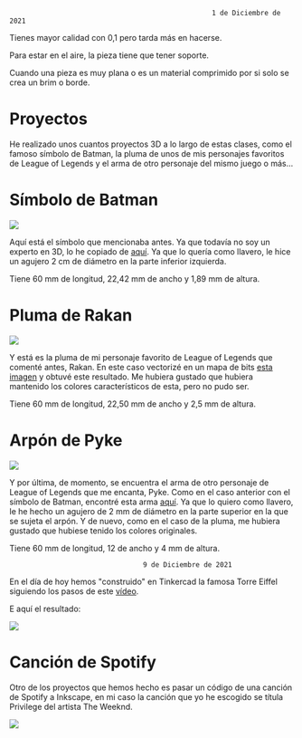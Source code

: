 
                                                      1 de Diciembre de 2021
   
Tienes mayor calidad con 0,1 pero tarda más en hacerse. 

Para estar en el aire, la pieza tiene que tener soporte.

Cuando una pieza es muy plana o es un material comprimido por si solo se crea un brim o borde.

# Proyectos


He realizado unos cuantos proyectos 3D a lo largo de estas clases, como el famoso símbolo de Batman, la pluma de unos de mis personajes favoritos de League of Legends y el arma de otro personaje del mismo juego o más...


# Símbolo de Batman

![](https://github.com/Tabrih/3D/blob/main/Im%C3%A1genes/Screenshot%202021-12-01%20at%2013-05-14%20christian_llavero%20Tinkercad.png)

Aquí está el símbolo que mencionaba antes. Ya que todavía no soy un experto en 3D, lo he copiado de [aquí](https://www.thingiverse.com/thing:59886). Ya que lo quería como llavero, le hice un agujero 2 cm de diámetro en la parte inferior izquierda. 

Tiene 60 mm de longitud, 22,42 mm de ancho y 1,89 mm de altura.


# Pluma de Rakan

![](https://github.com/Tabrih/3D/blob/main/Im%C3%A1genes/Screenshot%202021-12-01%20at%2013-05-42%20Pluma%20de%20Rakan%20Tinkercad.png)


Y está es la pluma de mi personaje favorito de League of Legends que comenté antes, Rakan. En este caso vectorizé en un mapa de bits [esta imagen](https://github.com/Tabrih/3D/blob/main/Im%C3%A1genes/rakan%20feather.jpeg) y obtuvé este resultado. Me hubiera gustado que hubiera mantenido los colores característicos de esta, pero no pudo ser. 

Tiene 60 mm de longitud, 22,50 mm de ancho y 2,5 mm de altura.


# Arpón de Pyke

![](https://github.com/Tabrih/3D/blob/main/Im%C3%A1genes/Screenshot%202021-12-01%20at%2013-05-53%20Pyke%20Arma%20Imprimir%20Tinkercad.png)

Y por última, de momento, se encuentra el arma de otro personaje de League of Legends que me encanta, Pyke. Como en el caso anterior con el símbolo de Batman, encontré esta arma [aquí](https://www.thingiverse.com/thing:4512780). Ya que lo quiero como llavero, le he hecho un agujero de 2 mm de diámetro en la parte superior en la que se sujeta el arpón. Y de nuevo, como en el caso de la pluma, me hubiera gustado que hubiese tenido los colores originales. 

Tiene 60 mm de longitud, 12 de ancho y 4 mm de altura.

                                     9 de Diciembre de 2021
                                     
 En el día de hoy hemos "construido" en Tinkercad la famosa Torre Eiffel siguiendo los pasos de este [vídeo](https://www.youtube.com/watch?v=LOKpUSnjHao). 
 
 E aquí el resultado:
 
 ![](https://github.com/Tabrih/3D/blob/main/Im%C3%A1genes/Torre%20eiffel%20tinkercad.png)
 
 # Canción de Spotify
 
Otro de los proyectos que hemos hecho es pasar un código de una canción de Spotify a Inkscape, en mi caso la canción que yo he escogido se títula Privilege del artista The Weeknd.

![](https://github.com/Tabrih/3D/blob/main/Im%C3%A1genes/Canci%C3%B3n%20Inkscape.png)
 
